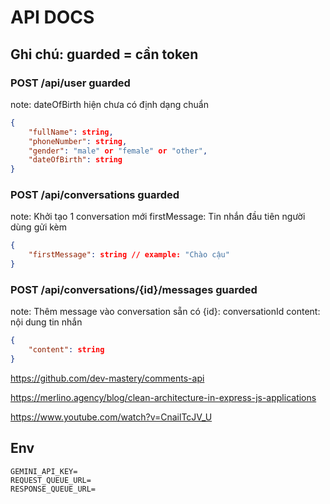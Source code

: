 # API DOCS

## Ghi chú: guarded = cần token

### POST /api/user guarded

note: dateOfBirth hiện chưa có định dạng chuẩn

```json
{
    "fullName": string,
    "phoneNumber": string,
    "gender": "male" or "female" or "other",
    "dateOfBirth": string
}
```

### POST /api/conversations guarded

note: Khởi tạo 1 conversation mới
firstMessage: Tin nhắn đầu tiên người dùng gửi kèm

```json
{
    "firstMessage": string // example: "Chào cậu"
}
```

### POST /api/conversations/{id}/messages guarded

note: Thêm message vào conversation sẵn có
{id}: conversationId
content: nội dung tin nhắn

```json
{
    "content": string
}
```

https://github.com/dev-mastery/comments-api

https://merlino.agency/blog/clean-architecture-in-express-js-applications

https://www.youtube.com/watch?v=CnailTcJV_U


## Env

```
GEMINI_API_KEY=
REQUEST_QUEUE_URL=
RESPONSE_QUEUE_URL=
```